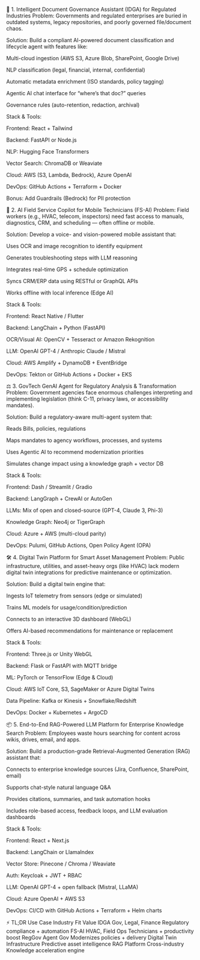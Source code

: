 🧠 1. Intelligent Document Governance Assistant (IDGA) for Regulated Industries
Problem:
Governments and regulated enterprises are buried in outdated systems, legacy repositories, and poorly governed file/document chaos.

Solution:
Build a compliant AI-powered document classification and lifecycle agent with features like:

Multi-cloud ingestion (AWS S3, Azure Blob, SharePoint, Google Drive)

NLP classification (legal, financial, internal, confidential)

Automatic metadata enrichment (ISO standards, policy tagging)

Agentic AI chat interface for “where’s that doc?” queries

Governance rules (auto-retention, redaction, archival)

Stack & Tools:

Frontend: React + Tailwind

Backend: FastAPI or Node.js

NLP: Hugging Face Transformers

Vector Search: ChromaDB or Weaviate

Cloud: AWS (S3, Lambda, Bedrock), Azure OpenAI

DevOps: GitHub Actions + Terraform + Docker

Bonus: Add Guardrails (Bedrock) for PII protection

🏥 2. AI Field Service Copilot for Mobile Technicians (FS-AI)
Problem:
Field workers (e.g., HVAC, telecom, inspectors) need fast access to manuals, diagnostics, CRM, and scheduling — often offline or mobile.

Solution:
Develop a voice- and vision-powered mobile assistant that:

Uses OCR and image recognition to identify equipment

Generates troubleshooting steps with LLM reasoning

Integrates real-time GPS + schedule optimization

Syncs CRM/ERP data using RESTful or GraphQL APIs

Works offline with local inference (Edge AI)

Stack & Tools:

Frontend: React Native / Flutter

Backend: LangChain + Python (FastAPI)

OCR/Visual AI: OpenCV + Tesseract or Amazon Rekognition

LLM: OpenAI GPT-4 / Anthropic Claude / Mistral

Cloud: AWS Amplify + DynamoDB + EventBridge

DevOps: Tekton or GitHub Actions + Docker + EKS

⚖️ 3. GovTech GenAI Agent for Regulatory Analysis & Transformation
Problem:
Government agencies face enormous challenges interpreting and implementing legislation (think C-11, privacy laws, or accessibility mandates).

Solution:
Build a regulatory-aware multi-agent system that:

Reads Bills, policies, regulations

Maps mandates to agency workflows, processes, and systems

Uses Agentic AI to recommend modernization priorities

Simulates change impact using a knowledge graph + vector DB

Stack & Tools:

Frontend: Dash / Streamlit / Gradio

Backend: LangGraph + CrewAI or AutoGen

LLMs: Mix of open and closed-source (GPT-4, Claude 3, Phi-3)

Knowledge Graph: Neo4j or TigerGraph

Cloud: Azure + AWS (multi-cloud parity)

DevOps: Pulumi, GitHub Actions, Open Policy Agent (OPA)

🛠 4. Digital Twin Platform for Smart Asset Management
Problem:
Public infrastructure, utilities, and asset-heavy orgs (like HVAC) lack modern digital twin integrations for predictive maintenance or optimization.

Solution:
Build a digital twin engine that:

Ingests IoT telemetry from sensors (edge or simulated)

Trains ML models for usage/condition/prediction

Connects to an interactive 3D dashboard (WebGL)

Offers AI-based recommendations for maintenance or replacement

Stack & Tools:

Frontend: Three.js or Unity WebGL

Backend: Flask or FastAPI with MQTT bridge

ML: PyTorch or TensorFlow (Edge & Cloud)

Cloud: AWS IoT Core, S3, SageMaker or Azure Digital Twins

Data Pipeline: Kafka or Kinesis + Snowflake/Redshift

DevOps: Docker + Kubernetes + ArgoCD

📦 5. End-to-End RAG-Powered LLM Platform for Enterprise Knowledge Search
Problem:
Employees waste hours searching for content across wikis, drives, email, and apps.

Solution:
Build a production-grade Retrieval-Augmented Generation (RAG) assistant that:

Connects to enterprise knowledge sources (Jira, Confluence, SharePoint, email)

Supports chat-style natural language Q&A

Provides citations, summaries, and task automation hooks

Includes role-based access, feedback loops, and LLM evaluation dashboards

Stack & Tools:

Frontend: React + Next.js

Backend: LangChain or LlamaIndex

Vector Store: Pinecone / Chroma / Weaviate

Auth: Keycloak + JWT + RBAC

LLM: OpenAI GPT-4 + open fallback (Mistral, LLaMA)

Cloud: Azure OpenAI + AWS S3

DevOps: CI/CD with GitHub Actions + Terraform + Helm charts

⚡ TL;DR
Use Case	Industry Fit	Value
IDGA	Gov, Legal, Finance	Regulatory compliance + automation
FS-AI	HVAC, Field Ops	Technicians + productivity boost
RegGov Agent	Gov	Modernizes policies + delivery
Digital Twin	Infrastructure	Predictive asset intelligence
RAG Platform	Cross-industry	Knowledge acceleration engine
